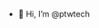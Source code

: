 - 👋 Hi, I’m @ptwtech


<!---
ptwtech/ptwtech is a ✨ special ✨ repository because its `README.md` (this file) appears on your GitHub profile.
You can click the Preview link to take a look at your changes.
--->
